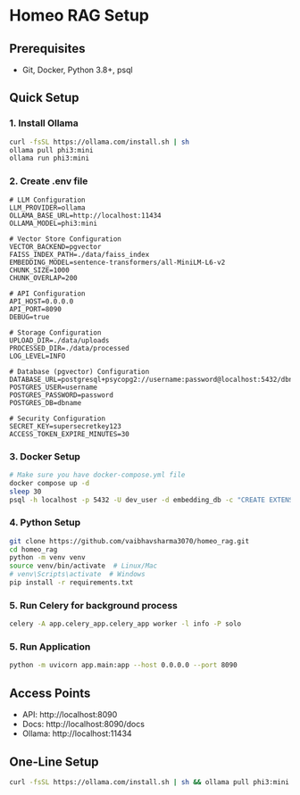 # Homeo RAG Setup

## Prerequisites
- Git, Docker, Python 3.8+, psql

## Quick Setup

### 1. Install Ollama
```bash
curl -fsSL https://ollama.com/install.sh | sh
ollama pull phi3:mini
ollama run phi3:mini
```

### 2. Create .env file
```env
# LLM Configuration
LLM_PROVIDER=ollama
OLLAMA_BASE_URL=http://localhost:11434
OLLAMA_MODEL=phi3:mini

# Vector Store Configuration
VECTOR_BACKEND=pgvector
FAISS_INDEX_PATH=./data/faiss_index
EMBEDDING_MODEL=sentence-transformers/all-MiniLM-L6-v2
CHUNK_SIZE=1000
CHUNK_OVERLAP=200

# API Configuration
API_HOST=0.0.0.0
API_PORT=8090
DEBUG=true

# Storage Configuration
UPLOAD_DIR=./data/uploads
PROCESSED_DIR=./data/processed
LOG_LEVEL=INFO

# Database (pgvector) Configuration
DATABASE_URL=postgresql+psycopg2://username:password@localhost:5432/dbname
POSTGRES_USER=username
POSTGRES_PASSWORD=password
POSTGRES_DB=dbname

# Security Configuration
SECRET_KEY=supersecretkey123
ACCESS_TOKEN_EXPIRE_MINUTES=30

```

### 3. Docker Setup
```bash
# Make sure you have docker-compose.yml file
docker compose up -d
sleep 30
psql -h localhost -p 5432 -U dev_user -d embedding_db -c "CREATE EXTENSION IF NOT EXISTS vector;"
```

### 4. Python Setup
```bash
git clone https://github.com/vaibhavsharma3070/homeo_rag.git
cd homeo_rag
python -m venv venv
source venv/bin/activate  # Linux/Mac
# venv\Scripts\activate  # Windows
pip install -r requirements.txt
```

### 5. Run Celery for background process
```bash
celery -A app.celery_app.celery_app worker -l info -P solo
```

### 5. Run Application
```bash
python -m uvicorn app.main:app --host 0.0.0.0 --port 8090
```

## Access Points
- API: http://localhost:8090
- Docs: http://localhost:8090/docs
- Ollama: http://localhost:11434

## One-Line Setup
```bash
curl -fsSL https://ollama.com/install.sh | sh && ollama pull phi3:mini && git clone https://github.com/vaibhavsharma3070/homeo_rag.git && cd homeo_rag && python -m venv venv && source venv/bin/activate && pip install -r requirements.txt && docker compose up -d && sleep 30 && psql -h localhost -p 5432 -U dev_user -d embedding_db -c "CREATE EXTENSION IF NOT EXISTS vector;" && python -m uvicorn app.main:app --reload --host 0.0.0.0 --port 8090
```